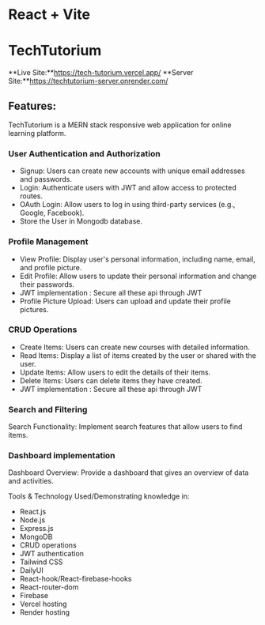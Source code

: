 # React + Vite

# TechTutorium

**Live Site:**https://tech-tutorium.vercel.app/
**Server Site:**https://techtutorium-server.onrender.com/

## Features:
TechTutorium is a MERN stack responsive web application for online learning platform.

### User Authentication and Authorization
* Signup: Users can create new accounts with unique email addresses and passwords.
* Login: Authenticate users with JWT and allow access to protected routes.
* OAuth Login: Allow users to log in using third-party services (e.g., Google, Facebook).
* Store the User in Mongodb database. 

### Profile Management 
* View Profile: Display user's personal information, including name, email, and profile picture.
* Edit Profile: Allow users to update their personal information and change their passwords.
* JWT implementation : Secure all these api through JWT
* Profile Picture Upload: Users can upload and update their profile pictures.

### CRUD Operations
* Create Items: Users can create new courses with detailed information.
* Read Items: Display a list of items created by the user or shared with the user.
* Update Items: Allow users to edit the details of their items.
* Delete Items: Users can delete items they have created.
* JWT implementation : Secure all these api through JWT

### Search and Filtering
Search Functionality: Implement search features that allow users to find items. 

### Dashboard implementation
Dashboard Overview: Provide a dashboard that gives an overview of data and activities.

Tools & Technology Used/Demonstrating knowledge in:
* React.js 
* Node.js 
* Express.js 
* MongoDB
* CRUD operations
* JWT authentication
* Tailwind CSS
* DailyUI
* React-hook/React-firebase-hooks
* React-router-dom
* Firebase
* Vercel hosting
* Render hosting